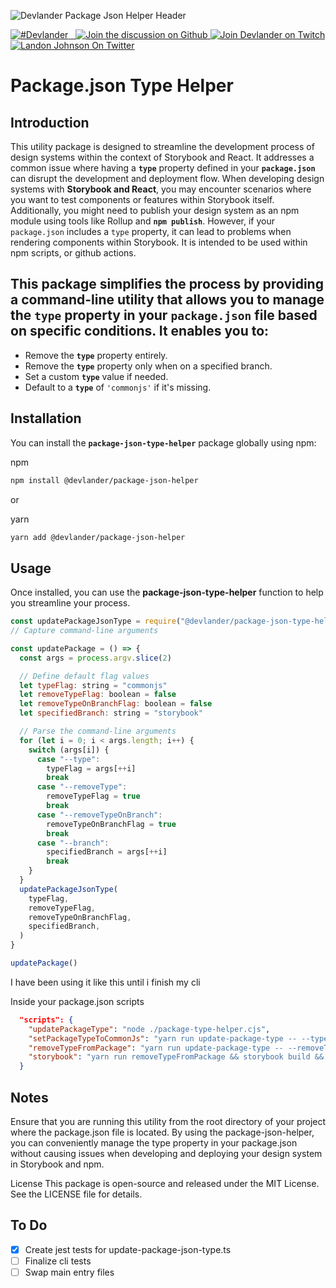 
![Devlander Package Json Helper Header](https://github.com/Devlander-Software/media/images/package-json-type-helper-preview.jpg)



<a href="https://twitter.com/intent/tweet?button_hashtag=Devlander" target="\_parent">
  <img alt="#Devlander" src="https://img.shields.io/twitter/url?color=%2308a0e9&label=%23Devlander&style=social&url=https%3A%2F%2Ftwitter.com%2Fintent%2Ftweet%3Fbutton_hashtag%3DDevlander">
</a><a href="https://bit.ly/devlander-discord-invite" target="\_parent">
  <img alt="" src="https://img.shields.io/badge/Discord-Devlander-%235865F2" />
</a>

<a href="https://www.npmjs.com/package/@devlander/package-json-helper" target="\_parent">

  <img alt="" src="https://img.shields.io/npm/dm/@devlander/package-json-helper.svg" />
</a>

<a href="https://github.com/orgs/Devlander-Software/discussions">
  <img alt="Join the discussion on Github" src="https://img.shields.io/badge/Github%20Discussions%20%26%20Support-Chat%20now!-blue" />
</a>

<a href="https://bit.ly/3zg6mBG">
  <img alt="Join Devlander on Twitch" src="https://img.shields.io/twitch/status/twitch" />
</a>



<a href="https://bit.ly/landonwjohnson-on-twitter" target="\_parent">
  <img alt="Landon Johnson On Twitter" src="https://img.shields.io/twitter/follow/landonwjohnson.svg?style=social&label=Follow" />
</a> 


# Package.json Type Helper

## Introduction

This utility package is designed to streamline the development process of design systems within the context of Storybook and React. It addresses a common issue where having a **`type`** property defined in your **`package.json`** can disrupt the development and deployment flow.
When developing design systems with **Storybook and React**, you may encounter scenarios where you want to test components or features within Storybook itself. Additionally, you might need to publish your design system as an npm module using tools like Rollup and **`npm publish`**. However, if your `package.json` includes a `type` property, it can lead to problems when rendering components within Storybook.
It is intended to be used within npm scripts, or github actions. 

## This package simplifies the process by providing a command-line utility that allows you to manage the `type` property in your `package.json` file based on specific conditions. It enables you to:

- Remove the **`type`** property entirely.
- Remove the **`type`** property only when on a specified branch.
- Set a custom **`type`** value if needed.
- Default to a **`type`** of `'commonjs'` if it's missing.

## Installation

You can install the **`package-json-type-helper`** package globally using npm:

npm
```bash
npm install @devlander/package-json-helper
```

or

yarn
```bash
yarn add @devlander/package-json-helper
```

## Usage
Once installed, you can use the **package-json-type-helper** function to help you streamline your process. 

```javascript
const updatePackageJsonType = require("@devlander/package-json-type-helper")
// Capture command-line arguments

const updatePackage = () => {
  const args = process.argv.slice(2)

  // Define default flag values
  let typeFlag: string = "commonjs"
  let removeTypeFlag: boolean = false
  let removeTypeOnBranchFlag: boolean = false
  let specifiedBranch: string = "storybook"

  // Parse the command-line arguments
  for (let i = 0; i < args.length; i++) {
    switch (args[i]) {
      case "--type":
        typeFlag = args[++i]
        break
      case "--removeType":
        removeTypeFlag = true
        break
      case "--removeTypeOnBranch":
        removeTypeOnBranchFlag = true
        break
      case "--branch":
        specifiedBranch = args[++i]
        break
    }
  }
  updatePackageJsonType(
    typeFlag,
    removeTypeFlag,
    removeTypeOnBranchFlag,
    specifiedBranch,
  )
}

updatePackage()

```

I have been using it like this until i finish my cli


Inside your package.json scripts
```json
  "scripts": {
    "updatePackageType": "node ./package-type-helper.cjs",
    "setPackageTypeToCommonJs": "yarn run update-package-type -- --type commonjs",
    "removeTypeFromPackage": "yarn run update-package-type -- --removeType",
    "storybook": "yarn run removeTypeFromPackage && storybook build && storybook dev"
  }

```




## Notes
Ensure that you are running this utility from the root directory of your project where the package.json file is located.
By using the package-json-helper, you can conveniently manage the type property in your package.json without causing issues when developing and deploying your design system in Storybook and npm.

License
This package is open-source and released under the MIT License. See the LICENSE file for details.


## To Do
- [x] Create jest tests for update-package-json-type.ts
- [ ] Finalize cli tests
- [ ] Swap main entry files 